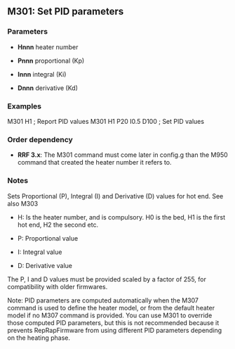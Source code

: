 ## M301: Set PID parameters

### Parameters

- **Hnnn** heater number

- **Pnnn** proportional (Kp)

- **Innn** integral (Ki)

- **Dnnn** derivative (Kd)

### Examples

M301 H1 ; Report PID values M301 H1 P20 I0.5 D100 ; Set PID values

### Order dependency

- **RRF 3.x**: The M301 command must come later in config.g than the M950 command that created the heater number it refers to.

### Notes

Sets Proportional (P), Integral (I) and Derivative (D) values for hot end. See also M303

- H: Is the heater number, and is compulsory. H0 is the bed, H1 is the first hot end, H2 the second etc.

- P: Proportional value

- I: Integral value

- D: Derivative value

The P, I and D values must be provided scaled by a factor of 255, for compatibility with older firmwares.

Note: PID parameters are computed automatically when the M307 command is used to define the heater model, or from the default heater model if no M307 command is provided. You can use M301 to override those computed PID parameters, but this is not recommended because it prevents RepRapFirmware from using different PID parameters depending on the heating phase.

